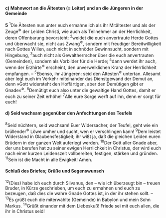 #### c) Mahnwort an die Ältesten (= Leiter) und an die Jüngeren in der Gemeinde

__5__
<sup>1</sup>Die Ältesten nun unter euch ermahne ich als ihr Mitältester und als der Zeuge<sup title="= Augenzeuge">&#x2732;</sup> der Leiden Christi, wie auch als Teilnehmer an der Herrlichkeit, deren Offenbarung bevorsteht:
<sup>2</sup>weidet die euch anvertraute Herde Gottes und überwacht sie, nicht aus Zwang<sup title="= notgedrungen">&#x2732;</sup>, sondern mit freudiger Bereitwilligkeit nach Gottes Willen, auch nicht in schnöder Gewinnsucht, sondern mit Hingebung,
<sup>3</sup>auch nicht als Gewaltherrscher über die euch anvertrauten (Gemeinden), sondern als Vorbilder für die Herde;
<sup>4</sup>dann werdet ihr auch, wenn der Erzhirte<sup title="= Oberhirt">&#x2732;</sup> erscheint, den unverwelklichen Kranz der Herrlichkeit empfangen. –
<sup>5</sup>Ebenso, ihr Jüngeren: seid den Ältesten<sup title="oder: Älteren">&#x2732;</sup> untertan. Allesamt aber legt euch im Verkehr miteinander das Dienstgewand der Demut an, denn »Gott widersteht den Hoffärtigen, aber den Demütigen gibt er Gnade«<sup title="Spr 3,34">&#x2732;</sup>.
<sup>6</sup>Demütigt euch also unter die gewaltige Hand Gottes, damit er euch zu seiner Zeit erhöhe!
<sup>7</sup>Alle eure Sorge werft auf ihn, denn er sorgt für euch!

#### d) Seid wachsam gegenüber den Anfechtungen des Teufels

<sup>8</sup>Seid nüchtern, seid wachsam! Euer Widersacher, der Teufel, geht wie ein brüllender<sup title="d.h. fraßhungriger">&#x2732;</sup> Löwe umher und sucht, wen er verschlingen kann!
<sup>9</sup>Dem leistet Widerstand in Glaubensfestigkeit; ihr wißt ja, daß die gleichen Leiden euren Brüdern in der ganzen Welt auferlegt werden.
<sup>10</sup>Der Gott aller Gnade aber, der uns berufen hat zu seiner ewigen Herrlichkeit in Christus, der wird euch nach einer kurzen Leidenszeit vollbereiten, festigen, stärken und gründen.
<sup>11</sup>Sein ist die Macht in alle Ewigkeit! Amen.

#### Schluß des Briefes; Grüße und Segenswunsch

<sup>12</sup>(Dies) habe ich euch durch Silvanus, den – wie ich überzeugt bin – treuen Bruder, in Kürze geschrieben, um euch zu ermahnen und euch zu bezeugen, daß dies die wahre Gnade Gottes ist, in der ihr stehen sollt. –
<sup>13</sup>Es grüßt euch die miterwählte (Gemeinde) in Babylon und mein Sohn Markus.
<sup>14</sup>Grüßt einander mit dem Liebeskuß! Friede sei mit euch allen, die ihr in Christus seid!
